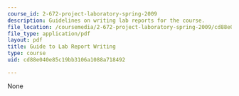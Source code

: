 ```yaml
---
course_id: 2-672-project-laboratory-spring-2009
description: Guidelines on writing lab reports for the course.
file_location: /coursemedia/2-672-project-laboratory-spring-2009/cd88e040e85c19bb3106a1088a718492_labmanual.pdf
file_type: application/pdf
layout: pdf
title: Guide to Lab Report Writing
type: course
uid: cd88e040e85c19bb3106a1088a718492

---
```

None